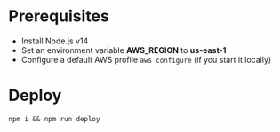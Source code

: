 # Prerequisites
* Install Node.js v14
* Set an environment variable **AWS_REGION** to **us-east-1**
* Configure a default AWS profile ```aws configure``` (if you start it locally)

# Deploy
```
npm i && npm run deploy
```
